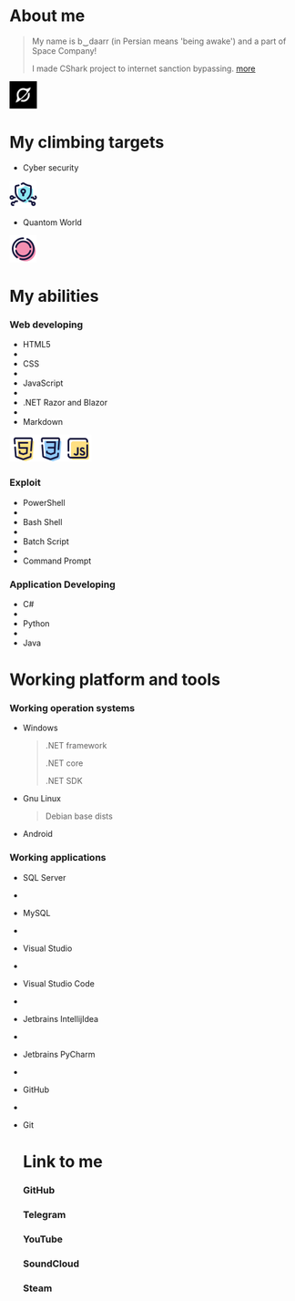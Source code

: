 # About me

> My name is b‿daarr (in Persian means 'being awake') and a part of Space Company!
>
> I made CShark project to internet sanction bypassing. [more](https://github.com/b-daarr/cshark)

<img src="https://github.com/b-daarr/b-daarr/blob/main/resource/space.png" alt="Space Company" style="width: 48px; height: 48px;"> 

# My climbing targets

+ Cyber security

<img src="https://github.com/b-daarr/b-daarr/blob/main/resource/Cyber-Security.png" alt="Space Company" style="width: 48px; height: 48px;"> 

+ Quantom World

<img src="https://github.com/b-daarr/b-daarr/blob/main/resource/Quantom.png" alt="Space Company" style="width: 48px; height: 48px;"> 

# My abilities

### Web developing

+ HTML5
+
+ CSS
+
+ JavaScript
+
+ .NET Razor and Blazor
+
+ Markdown

<img src="https://github.com/b-daarr/b-daarr/blob/main/resource/HTML5.png" alt="Space Company" style="width: 48px; height: 48px;"><img src="https://github.com/b-daarr/b-daarr/blob/main/resource/CSS3.png" alt="Space Company" style="width: 48px; height: 48px;"><img src="https://github.com/b-daarr/b-daarr/blob/main/resource/JavaScript.png" alt="Space Company" style="width: 48px; height: 48px;">

### Exploit

+ PowerShell
+
+ Bash Shell
+
+ Batch Script
+
+ Command Prompt

### Application Developing

+ C#
+
+ Python
+
+ Java

# Working platform and tools

### Working operation systems

+ Windows

  > .NET framework
  >
  > .NET core
  >
  > .NET SDK

+ Gnu Linux

  > Debian base dists

+ Android

### Working applications

+ SQL Server
+
+ MySQL
+
+ Visual Studio
+
+ Visual Studio Code
+
+ Jetbrains IntellijIdea
+ 
+ Jetbrains PyCharm
+
+ GitHub
+
+ Git

  # Link to me

  ### GitHub

  ### Telegram

  ### YouTube

  ### SoundCloud

  ### Steam
